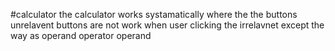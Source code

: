 #calculator
the calculator works systamatically where the the buttons unrelavent buttons are not work when user clicking the irrelavnet except the way as operand operator operand
